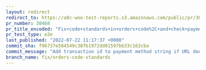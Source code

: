 ```yaml
---
layout: redirect
redirect_to: https://a8c-woo-test-reports.s3.amazonaws.com/public/pr/30468/e2e/index.html
pr_number: 30468
pr_title_encoded: "Fix+code+standards+in+orders+code%2C+and+check+payment+method+name+instead+of+title+on+get+order+totals"
pr_test_type: e2e
last_published: "2022-07-22 11:17:37 +0000"
commit_sha: f96737e584549c38fb1972dd01597bb33c162cba
commit_message: "Add transaction id to payment method string if URL doesn't exist"
branch_name: fix/orders-code-standards
---
```

